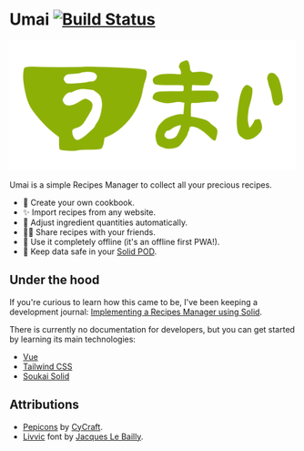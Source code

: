 # Umai [![Build Status](https://noeldemartin.semaphoreci.com/badges/umai/branches/main.svg)](https://noeldemartin.semaphoreci.com/projects/umai)

<p align="center">
    <img src="./docs/logo.png" alt="Umai logo">
</p>

Umai is a simple Recipes Manager to collect all your precious recipes.

- 📗 Create your own cookbook.
- ✨ Import recipes from any website.
- 🧙 Adjust ingredient quantities automatically.
- 👨‍🍳 Share recipes with your friends.
- 📱 Use it completely offline (it's an offline first PWA!).
- 🔐 Keep data safe in your [Solid POD](https://solidproject.org/).

## Under the hood

If you're curious to learn how this came to be, I've been keeping a development journal: [
Implementing a Recipes Manager using Solid](https://noeldemartin.com/tasks/implementing-a-recipes-manager-using-solid).

There is currently no documentation for developers, but you can get started by learning its main technologies:

- [Vue](https://vuejs.org)
- [Tailwind CSS](https://tailwindcss.com)
- [Soukai Solid](https://github.com/NoelDeMartin/soukai-solid)

## Attributions

- [Pepicons](https://pepicons.com/) by [CyCraft](https://cycraft.co/).
- [Livvic](https://github.com/Fonthausen/Livvic) font by [Jacques Le Bailly](https://github.com/Fonthausen).
